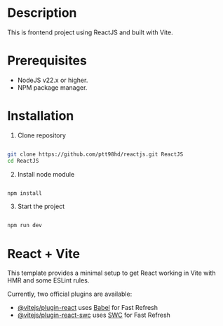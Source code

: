 # Description

This is frontend project using ReactJS and built with Vite.

# Prerequisites

- NodeJS v22.x or higher.
- NPM package manager.

# Installation

1. Clone repository

```bash

git clone https://github.com/ptt98hd/reactjs.git ReactJS
cd ReactJS

```

2. Install node module

```bash

npm install

```

3. Start the project

```bash

npm run dev

```

# React + Vite

This template provides a minimal setup to get React working in Vite with HMR and some ESLint rules.

Currently, two official plugins are available:

- [@vitejs/plugin-react](https://github.com/vitejs/vite-plugin-react/blob/main/packages/plugin-react/README.md) uses [Babel](https://babeljs.io/) for Fast Refresh
- [@vitejs/plugin-react-swc](https://github.com/vitejs/vite-plugin-react-swc) uses [SWC](https://swc.rs/) for Fast Refresh
